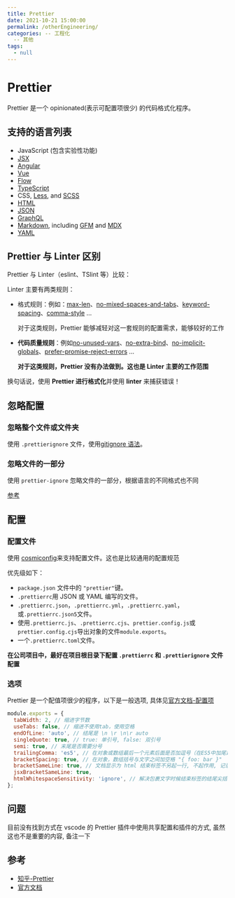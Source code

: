 ```yaml
---
title: Prettier
date: 2021-10-21 15:00:00
permalink: /otherEngineering/
categories: -- 工程化
  -- 其他
tags:
  - null
---
```


# Prettier

Prettier 是一个 opinionated(表示可配置项很少) 的代码格式化程序。

## 支持的语言列表

- JavaScript (包含实验性功能)
- [JSX](https://facebook.github.io/jsx/)
- [Angular](https://angular.io/)
- [Vue](https://vuejs.org/)
- [Flow](https://flow.org/)
- [TypeScript](https://www.typescriptlang.org/)
- CSS, [Less](http://lesscss.org/), and [SCSS](https://sass-lang.com/)
- [HTML](https://en.wikipedia.org/wiki/HTML)
- [JSON](https://json.org/)
- [GraphQL](https://graphql.org/)
- [Markdown](https://commonmark.org/), including [GFM](https://github.github.com/gfm/) and [MDX](https://mdxjs.com/)
- [YAML](https://yaml.org/)

## Prettier 与 Linter 区别

Prettier 与 Linter（eslint、TSlint 等）比较：

Linter 主要有两类规则：

- 格式规则：例如：[max-len](https://eslint.org/docs/rules/max-len)、[no-mixed-spaces-and-tabs](https://eslint.org/docs/rules/no-mixed-spaces-and-tabs)、[keyword-spacing](https://eslint.org/docs/rules/keyword-spacing)、[comma-style](https://eslint.org/docs/rules/comma-style) ...

  对于这类规则，Prettier 能够减轻对这一套规则的配置需求，能够较好的工作

- **代码质量规则**：例如[no-unused-vars](https://eslint.org/docs/rules/no-unused-vars)、[no-extra-bind](https://eslint.org/docs/rules/no-extra-bind)、[no-implicit-globals](https://eslint.org/docs/rules/no-implicit-globals)、[prefer-promise-reject-errors](https://eslint.org/docs/rules/prefer-promise-reject-errors) ...

  **对于这类规则，Prettier 没有办法做到。这也是 Linter 主要的工作范围**

换句话说，使用 **Prettier 进行格式化**并使用 **linter** 来捕获错误！

## 忽略配置

### 忽略整个文件或文件夹

使用 `.prettierignore` 文件，使用[gitignore 语法](https://git-scm.com/docs/gitignore#_pattern_format)。

### 忽略文件的一部分

使用 `prettier-ignore` 忽略文件的一部分，根据语言的不同格式也不同

[参考](https://prettier.io/docs/en/ignore.html#javascript)

## 配置

### 配置文件

使用 [cosmiconfig](https://github.com/davidtheclark/cosmiconfig)来支持配置文件。这也是比较通用的配置规范

优先级如下：

- `package.json` 文件中的 `"prettier"`键。
- `.prettierrc`用 JSON 或 YAML 编写的文件。
- `.prettierrc.json`，`.prettierrc.yml`，`.prettierrc.yaml`，或`.prettierrc.json5`文件。
- 使用`.prettierrc.js`、`.prettierrc.cjs`、`prettier.config.js`或`prettier.config.cjs`导出对象的文件`module.exports`。
- 一个`.prettierrc.toml`文件。

**在公司项目中，最好在项目根目录下配置 `.prettierrc` 和 `.prettierignore` 文件配置**

### 选项

Prettier 是一个配值项很少的程序，以下是一般选项, 具体见[官方文档-配置项](https://prettier.io/docs/en/options.html)

```js
module.exports = {
  tabWidth: 2, // 缩进字节数
  useTabs: false, // 缩进不使用tab，使用空格
  endOfLine: 'auto', // 结尾是 \n \r \n\r auto
  singleQuote: true, // true: 单引号, false: 双引号
  semi: true, // 末尾是否需要分号
  trailingComma: 'es5', // 在对象或数组最后一个元素后面是否加逗号（在ES5中加尾逗号）
  bracketSpacing: true, // 在对象，数组括号与文字之间加空格 "{ foo: bar }"
  bracketSameLine: true, // 文档显示为 html 结束标签不另起一行, 不起作用, 记录一下...(因为 vscode Prettier 插件不支持)
  jsxBracketSameLine: true,
  htmlWhitespaceSensitivity: 'ignore', // 解决包裹文字时候结束标签的结尾尖括号掉到了下一行 -- 虽然并没有碰到这个问题, 记录一下
};
```

## 问题

目前没有找到方式在 vscode 的 Prettier 插件中使用共享配置和插件的方式, 虽然这也不是重要的内容, 备注一下

## 参考

- [知乎-Prettier](https://zhuanlan.zhihu.com/p/81764012?from_voters_page=true)
- [官方文档](https://prettier.io/docs/en/index.html)
